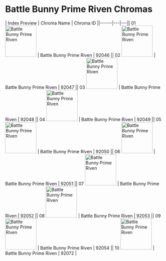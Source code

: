 # Battle Bunny Prime Riven Chromas

| Index  Preview | Chroma Name | Chroma ID ||------|---|---|| 01  <img src='https://raw.communitydragon.org/latest/plugins/rcp-be-lol-game-data/global/default/v1/champion-chroma-images/92/92046.png' alt='Battle Bunny Prime Riven' width='100'> | Battle Bunny Prime Riven | 92046 || 02  <img src='https://raw.communitydragon.org/latest/plugins/rcp-be-lol-game-data/global/default/v1/champion-chroma-images/92/92047.png' alt='Battle Bunny Prime Riven' width='100'> | Battle Bunny Prime Riven | 92047 || 03  <img src='https://raw.communitydragon.org/latest/plugins/rcp-be-lol-game-data/global/default/v1/champion-chroma-images/92/92048.png' alt='Battle Bunny Prime Riven' width='100'> | Battle Bunny Prime Riven | 92048 || 04  <img src='https://raw.communitydragon.org/latest/plugins/rcp-be-lol-game-data/global/default/v1/champion-chroma-images/92/92049.png' alt='Battle Bunny Prime Riven' width='100'> | Battle Bunny Prime Riven | 92049 || 05  <img src='https://raw.communitydragon.org/latest/plugins/rcp-be-lol-game-data/global/default/v1/champion-chroma-images/92/92050.png' alt='Battle Bunny Prime Riven' width='100'> | Battle Bunny Prime Riven | 92050 || 06  <img src='https://raw.communitydragon.org/latest/plugins/rcp-be-lol-game-data/global/default/v1/champion-chroma-images/92/92051.png' alt='Battle Bunny Prime Riven' width='100'> | Battle Bunny Prime Riven | 92051 || 07  <img src='https://raw.communitydragon.org/latest/plugins/rcp-be-lol-game-data/global/default/v1/champion-chroma-images/92/92052.png' alt='Battle Bunny Prime Riven' width='100'> | Battle Bunny Prime Riven | 92052 || 08  <img src='https://raw.communitydragon.org/latest/plugins/rcp-be-lol-game-data/global/default/v1/champion-chroma-images/92/92053.png' alt='Battle Bunny Prime Riven' width='100'> | Battle Bunny Prime Riven | 92053 || 09  <img src='https://raw.communitydragon.org/latest/plugins/rcp-be-lol-game-data/global/default/v1/champion-chroma-images/92/92054.png' alt='Battle Bunny Prime Riven' width='100'> | Battle Bunny Prime Riven | 92054 || 10  <img src='https://raw.communitydragon.org/latest/plugins/rcp-be-lol-game-data/global/default/v1/champion-chroma-images/92/92072.png' alt='Battle Bunny Prime Riven' width='100'> | Battle Bunny Prime Riven | 92072 |